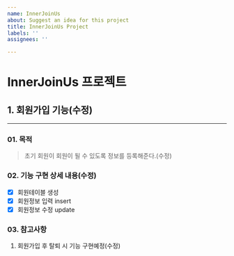 ```yaml
---
name: InnerJoinUs
about: Suggest an idea for this project
title: InnerJoinUs Project
labels: ''
assignees: ''

---
```


InnerJoinUs 프로젝트 
=============
## 1. 회원가입 기능(수정)
-------------
### 01. 목적
> 초기 회원이 회원이 될 수 있도록 정보를 등록해준다.(수정)

### 02. 기능 구현 상세 내용(수정)
- [x] 회원테이블 생성
- [x] 회원정보 입력 insert 
- [x] 회원정보 수정 update

### 03. 참고사항
1. 회원가입 후 탈퇴 시 기능 구현예정(수정)
